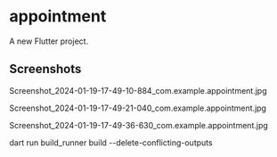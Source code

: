 # appointment

A new Flutter project.

## Screenshots
Screenshot_2024-01-19-17-49-10-884_com.example.appointment.jpg

Screenshot_2024-01-19-17-49-21-040_com.example.appointment.jpg

Screenshot_2024-01-19-17-49-36-630_com.example.appointment.jpg



dart run build_runner build --delete-conflicting-outputs